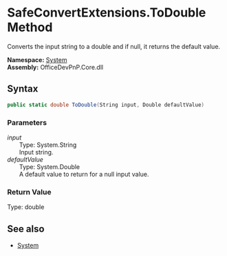 # SafeConvertExtensions.ToDouble Method  
Converts the input string to a double and if null, it returns the default value.  

**Namespace:** [System](System.md)  
**Assembly:** OfficeDevPnP.Core.dll  
## Syntax
```C#
public static double ToDouble(String input, Double defaultValue)
```
### Parameters
*input*  
&emsp;&emsp;Type: System.String  
&emsp;&emsp;Input string.  
*defaultValue*  
&emsp;&emsp;Type: System.Double  
&emsp;&emsp;A default value to return for a null input value.  
### Return Value
Type: double  

## See also
- [System](System.md)
